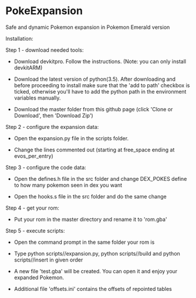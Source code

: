 # PokeExpansion
Safe and dynamic Pokemon expansion in Pokemon Emerald version

Installation:

Step 1 - download needed tools:

- Download devkitpro. Follow the instructions.
(Note: you can only install devkitARM)

- Download the latest version of python(3.5).
After downloading and before proceeding to install make sure that the 'add to path' checkbox is ticked, otherwise you'll have to add the python path in the environment variables manually.

- Download the master folder from this github page
(click 'Clone or Download', then 'Download Zip')

Step 2 - configure the expansion data:

- Open the expansion.py file in the scripts folder.

- Change the lines commented out
(starting at free_space ending at evos_per_entry)

Step 3 - configure the code data:

- Open the defines.h file in the src folder and change DEX_POKES define to how many pokemon seen in dex you want

- Open the hooks.s file in the src folder and do the same change

Step 4 - get your rom:

- Put your rom in the master directory and rename it to 'rom.gba'

Step 5 - execute scripts:

- Open the command prompt in the same folder your rom is

- Type python scripts//expansion.py, python scripts//build and python scripts//insert in given order

- A new file 'test.gba' will be created. You can open it and enjoy your expanded Pokemon.

- Additional file 'offsets.ini' contains the offsets of repointed tables
